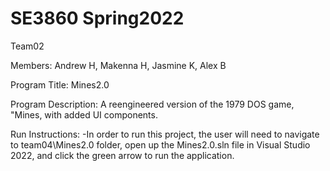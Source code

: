 # SE3860 Spring2022

Team02 

Members: Andrew H, Makenna H, Jasmine K, Alex B

Program Title: Mines2.0

Program Description: A reengineered version of the 1979 DOS game, "Mines, with added UI components.
 
Run Instructions: 
-In order to run this project, the user will need to navigate to team04\Mines2.0 folder, open up the Mines2.0.sln file in Visual Studio 2022, and click the green arrow to run the application. 
